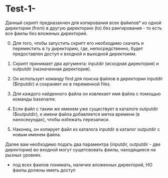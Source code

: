 # Test-1-
Данный скрипт предназанчен для копирования всех файилов* из одной директории (from) в другую директорию (to) без рангирования - то есть все фаилы без вложеных директорий. 

0. Для того, чтобы запустить скрипт его необходимо скачать и переместить в ту директорию, где, непосредственно, будет предоставлен доступ к входной и выходной директоиям.
   
1. Скрипт принимает два аргумента: inputdir (исходная директория) и outputdir (назначенная директория).   
2. Он использует команду find для поиска файлов в директории  inputdir ($inputdir) и сохраняет их в переменной files.   
3. Для каждого найденного файла он извлекает имя файла с помощью команды basename.   
4. Если файл с таким же именем уже существует в каталоге outputdir ($outputdir), к имени файла добавляется метка времени (в наносекундах), чтобы избежать перезаписи.   
5. Наконец, он копирует файл из каталога inputdir в каталог outputdir с новым именем файла.

Далее вам необходимо подать два параментра (inputdir, outputdir - две директории) во входной могут сущетсвовать фаилы, находящиеся на рызных уровнях.

* под всех фаилов понимать, наличие вложенных директорий, НО фаилы должны иметь доступ
